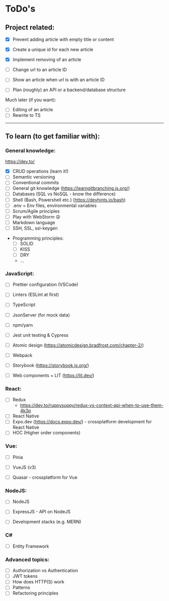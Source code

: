 # ToDo's

## Project related:
- [x] Prevent adding article with empty title or content 
- [x] Create a unique id for each new article
- [x] Implement removing of an article
- [ ] Change url to an article ID 
- [ ] Show an article when url is with an article ID


- [ ] Plan (roughly) an API or a backend/database structure

Much later (if you want):
- [ ] Editing of an article
- [ ] Rewrite to TS

---

## To learn (to get familiar with):

### General knowledge:


https://dev.to/

 
- [x] CRUD operations (learn it!)
- [ ] Semantic versioning
- [ ] Conventional commits
- [ ] General git knowledge (https://learngitbranching.js.org/)
- [ ] Databases (SQL vs NoSQL - know the difference)
- [ ] Shell (Bash, Powershell etc.) (https://devhints.io/bash)
- [ ] .env = Env files, environmental variables
- [ ] Scrum/Agile principles
- [ ] Play with WebStorm 😜
- [ ] Markdown language
- [ ] SSH, SSL, ssl-keygen
- Programming principles:
  - [ ] SOLID
  - [ ] KISS
  - [ ] DRY
  - ...


### JavaScript:
- [ ] Prettier configuration (VSCode)
- [ ] Linters (ESLint at first)
- [ ] TypeScript
- [ ] JsonServer (for mock data)
- [ ] npm/yarn
- [ ] Jest unit testing & Cypress
- [ ] Atomic design (https://atomicdesign.bradfrost.com/chapter-2/)
- [ ] Webpack
- [ ] Storybook (https://storybook.js.org/)
- [ ] Web components + LIT (https://lit.dev/)


### React:
- [ ] Redux 
  - https://dev.to/ruppysuppy/redux-vs-context-api-when-to-use-them-4k3p
- [ ] React Native
- [ ] Expo.dev (https://docs.expo.dev/) - crossplatform development for React Native
- [ ] HOC (Higher order components)

### Vue:
- [ ] Pinia
- [ ] VueJS (v3)
- [ ] Quasar - crossplatform for Vue


### NodeJS:
- [ ] NodeJS
- [ ] ExpressJS - API on NodeJS

- [ ] Development stacks (e.g. MERN)

### C#

- [ ] Entity Framework

### Advanced topics:
- [ ] Authorization vs Authentication
- [ ] JWT tokens
- [ ] How does HTTP(S) work
- [ ] Patterns
- [ ] Refactoring principles